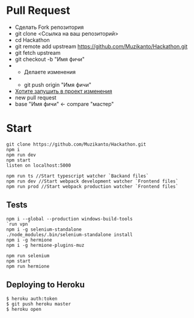 # Pull Request
- Сделать Fork репозитория
- git clone <Ссылка на ваш репозиторий>
- cd Hackathon
- git remote add upstream https://github.com/Muzikanto/Hackathon.git
- git fetch upstream
- git checkout -b "Имя фичи"
- - Делаете изменения
- - git push origin "Имя фичи"
- [Хотите запушить в проект изменения](https://github.com/Muzikanto/Hackathon/pulls)
- new pull request
- base "Имя фичи" <- compare "мастер"

# Start
```
git clone https://github.com/Muzikanto/Hackathon.git
npm i
npm run dev
npm start 
listen on localhost:5000
 
npm run ts //Start typescript watcher `Backand files`
npm run dev //Start webpack development watcher `Frontend files`
npm run prod //Start webpack production watcher `Frontend files`
```

## Tests
```
npm i --global --production windows-build-tools 
`run vpn`
npm i -g selenium-standalone
./node_modules/.bin/selenium-standalone install
npm i -g hermione
npm i -g hermione-plugins-muz

npm run selenium
npm start
npm run hermione
```

## Deploying to Heroku
```
$ heroku auth:token
$ git push heroku master
$ heroku open
```
